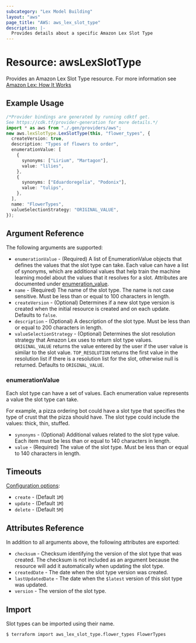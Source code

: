 ```yaml
---
subcategory: "Lex Model Building"
layout: "aws"
page_title: "AWS: aws_lex_slot_type"
description: |-
  Provides details about a specific Amazon Lex Slot Type
---
```


# Resource: awsLexSlotType

Provides an Amazon Lex Slot Type resource. For more information see
[Amazon Lex: How It Works](https://docs.aws.amazon.com/lex/latest/dg/how-it-works.html)

## Example Usage

```typescript
/*Provider bindings are generated by running cdktf get.
See https://cdk.tf/provider-generation for more details.*/
import * as aws from "./.gen/providers/aws";
new aws.lexSlotType.LexSlotType(this, "flower_types", {
  createVersion: true,
  description: "Types of flowers to order",
  enumerationValue: [
    {
      synonyms: ["Lirium", "Martagon"],
      value: "lilies",
    },
    {
      synonyms: ["Eduardoregelia", "Podonix"],
      value: "tulips",
    },
  ],
  name: "FlowerTypes",
  valueSelectionStrategy: "ORIGINAL_VALUE",
});

```

## Argument Reference

The following arguments are supported:

* `enumerationValue` - (Required) A list of EnumerationValue objects that defines the values that
  the slot type can take. Each value can have a list of synonyms, which are additional values that help
  train the machine learning model about the values that it resolves for a slot. Attributes are
  documented under [enumeration\_value](#enumeration_value).
* `name` - (Required) The name of the slot type. The name is not case sensitive. Must be less than or equal to 100 characters in length.
* `createVersion` - (Optional)
  Determines if a new slot type version is created when the initial resource is created and on each
  update. Defaults to `false`.
* `description` - (Optional) A description of the slot type. Must be less than or equal to 200 characters in length.
* `valueSelectionStrategy` - (Optional) Determines the slot resolution strategy that Amazon Lex
  uses to return slot type values. `ORIGINAL_VALUE` returns the value entered by the user if the user
  value is similar to the slot value. `TOP_RESOLUTION` returns the first value in the resolution list
  if there is a resolution list for the slot, otherwise null is returned. Defaults to `ORIGINAL_VALUE`.

### enumerationValue

Each slot type can have a set of values. Each enumeration value represents a value the slot type
can take.

For example, a pizza ordering bot could have a slot type that specifies the type of crust that the
pizza should have. The slot type could include the values: thick, thin, stuffed.

* `synonyms` - (Optional) Additional values related to the slot type value. Each item must be less than or equal to 140 characters in length.
* `value` - (Required) The value of the slot type. Must be less than or equal to 140 characters in length.

## Timeouts

[Configuration options](https://developer.hashicorp.com/terraform/language/resources/syntax#operation-timeouts):

* `create` - (Default `1M`)
* `update` - (Default `1M`)
* `delete` - (Default `5M`)

## Attributes Reference

In addition to all arguments above, the following attributes are exported:

* `checksum` - Checksum identifying the version of the slot type that was created. The checksum is
  not included as an argument because the resource will add it automatically when updating the slot type.
* `createdDate` - The date when the slot type version was created.
* `lastUpdatedDate` - The date when the `$latest` version of this slot type was updated.
* `version` - The version of the slot type.

## Import

Slot types can be imported using their name.

```console
$ terraform import aws_lex_slot_type.flower_types FlowerTypes
```
